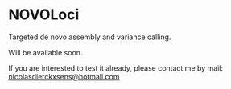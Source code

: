 # NOVOLoci
Targeted de novo assembly and variance calling.

Will be available soon.

If you are interested to test it already, please contact me by mail:
nicolasdierckxsens@hotmail.com
